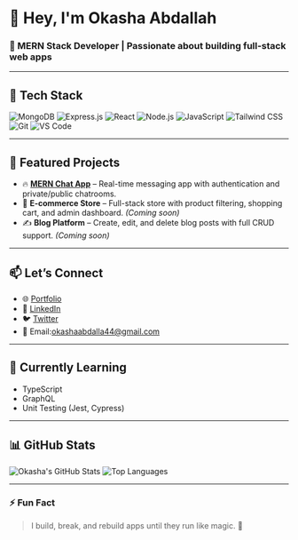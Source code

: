 # 👋 Hey, I'm Okasha Abdallah

### 🚀 MERN Stack Developer | Passionate about building full-stack web apps

---

## 🧰 Tech Stack

![MongoDB](https://img.shields.io/badge/-MongoDB-4ea94b?style=flat&logo=mongodb&logoColor=white)
![Express.js](https://img.shields.io/badge/-Express.js-000000?style=flat&logo=express&logoColor=white)
![React](https://img.shields.io/badge/-React-61DAFB?style=flat&logo=react&logoColor=black)
![Node.js](https://img.shields.io/badge/-Node.js-3C873A?style=flat&logo=node.js&logoColor=white)
![JavaScript](https://img.shields.io/badge/-JavaScript-F7DF1E?style=flat&logo=javascript&logoColor=black)
![Tailwind CSS](https://img.shields.io/badge/-Tailwind_CSS-38B2AC?style=flat&logo=tailwind-css&logoColor=white)
![Git](https://img.shields.io/badge/-Git-F05032?style=flat&logo=git&logoColor=white)
![VS Code](https://img.shields.io/badge/-VS%20Code-007ACC?style=flat&logo=visual-studio-code&logoColor=white)

---

## 📂 Featured Projects

- 🔥 [**MERN Chat App**](https://github.com/OkashaAbdalla/MERN-Chat-App) – Real-time messaging app with authentication and private/public chatrooms.
- 🛒 **E-commerce Store** – Full-stack store with product filtering, shopping cart, and admin dashboard. *(Coming soon)*
- ✍️ **Blog Platform** – Create, edit, and delete blog posts with full CRUD support. *(Coming soon)*

---

## 📫 Let’s Connect

- 🌐 [Portfolio](https://yourportfolio.com)
- 💼 [LinkedIn](https://www.linkedin.com/in/abdallah-awini-11784735b/)
- 🐦 [Twitter](https://x.com/awini_abdallah) 
- 📧 Email:okashaabdalla44@gmail.com

---

## 🧠 Currently Learning

- TypeScript
- GraphQL
- Unit Testing (Jest, Cypress)

---

## 📊 GitHub Stats

![Okasha's GitHub Stats](https://github-readme-stats.vercel.app/api?username=OkashaAbdalla&show_icons=true&theme=radical)
![Top Languages](https://github-readme-stats.vercel.app/api/top-langs/?username=OkashaAbdalla&layout=compact&theme=radical)

---

### ⚡ Fun Fact
> I build, break, and rebuild apps until they run like magic. 🚀
